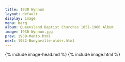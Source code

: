 ```yaml
---
title: 1930 Wynnum
layout: default
display: image
menu: barq
album: Queensland Baptist Churches 1851-1960 Album
image: 1930-Wynnum.jpg
prev: 1930-Monto.html
next: 1932-Bunyaville-older.html
---
```

{% include image-head.md %}
{% include image.html %}